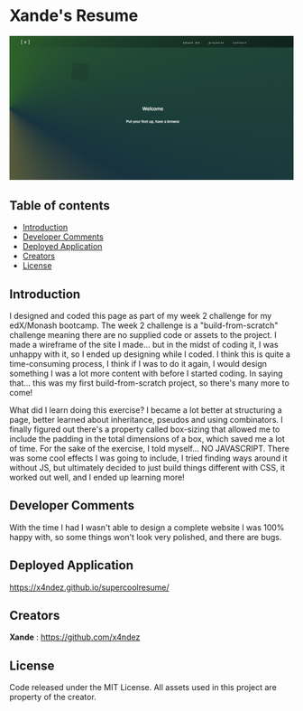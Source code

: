 # Xande's Resume

![alt text](./assets/screenshot.png)

## Table of contents

- [Introduction](#introduction)
- [Developer Comments](#developer-comments)
- [Deployed Application](#deployed-application)
- [Creators](#creators)
- [License](#license)


## Introduction

I designed and coded this page as part of my week 2 challenge for my edX/Monash bootcamp.  The week 2 challenge is a "build-from-scratch" challenge meaning there are no supplied code or assets to the project.  I made a wireframe of the site I made... but in the midst of coding it, I was unhappy with it, so I ended up designing while I coded.  I think this is quite a time-consuming process, I think if I was to do it again, I would design something I was a lot more content with before I started coding.  In saying that... this was my first build-from-scratch project, so there's many more to come!

What did I learn doing this exercise? I became a lot better at structuring a page, better learned about inheritance, pseudos and using combinators. I finally figured out there's a property called box-sizing that allowed me to include the padding in the total dimensions of a box, which saved me a lot of time. For the sake of the exercise, I told myself... NO JAVASCRIPT. There was some cool effects I was going to include, I tried finding ways around it without JS, but ultimately decided to just build things different with CSS, it worked out well, and I ended up learning more!

## Developer Comments

With the time I had I wasn't able to design a complete website I was 100% happy with, so some things won't look very polished, and there are bugs.

## Deployed Application

<https://x4ndez.github.io/supercoolresume/>

## Creators

**Xande** : <https://github.com/x4ndez>

## License

Code released under the MIT License.  All assets used in this project are property of the creator.